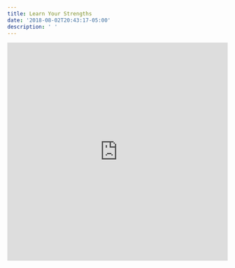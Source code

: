 ```yaml
---
title: Learn Your Strengths
date: '2018-08-02T20:43:17-05:00'
description: ' '
---
```

<iframe src="https://quizlet.com/2033866/learn/embed" height="500" width="100%" style="border:0"></iframe>
